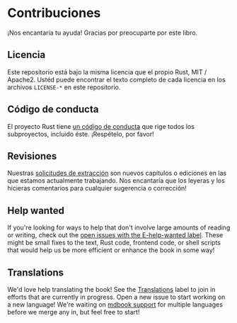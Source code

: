 # Contribuciones

¡Nos encantaría tu ayuda! Gracias por preocuparte por este libro.

## Licencia

Este repositorio está bajo la misma licencia que el propio Rust, MIT / Apache2. Ustéd
puede encontrar el texto completo de cada licencia en los archivos `LICENSE-*` en este
repositorio.

## Código de conducta

El proyecto Rust tiene [un código de conducta](http://rust-lang.org/policies/code-of-conduct)
que rige todos los subproyectos, incluido éste. ¡Respételo, por favor!

## Revisiones

Nuestras [solicitudes de extracción][pulls] son nuevos capítulos o ediciones en las que 
estamos actualmente trabajando. Nos encantaría que los leyeras y los hicieras
comentarios para cualquier sugerencia o corrección!

[pulls]: https://github.com/rust-lang/book/pulls

## Help wanted

If you're looking for ways to help that don't involve large amounts of
reading or writing, check out the [open issues with the E-help-wanted
label][help-wanted]. These might be small fixes to the text, Rust code,
frontend code, or shell scripts that would help us be more efficient or
enhance the book in some way!

[help-wanted]: https://github.com/rust-lang/book/issues?q=is%3Aopen+is%3Aissue+label%3AE-help-wanted

## Translations

We'd love help translating the book! See the [Translations] label to join in
efforts that are currently in progress. Open a new issue to start working on
a new language! We're waiting on [mdbook support] for multiple languages
before we merge any in, but feel free to start!

[Translations]: https://github.com/rust-lang/book/issues?q=is%3Aopen+is%3Aissue+label%3ATranslations
[mdbook support]: https://github.com/rust-lang-nursery/mdBook/issues/5
